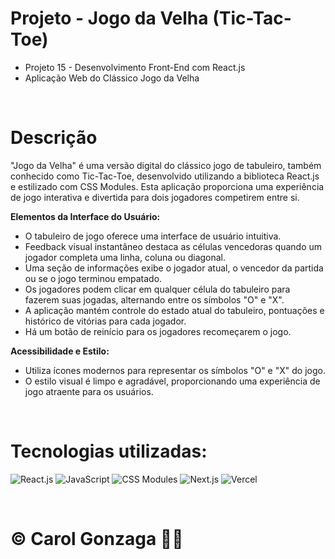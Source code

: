 # Projeto - Jogo da Velha (Tic-Tac-Toe)

- Projeto 15 - Desenvolvimento Front-End com React.js
- Aplicação Web do Clássico Jogo da Velha

<br/>

# Descrição

"Jogo da Velha" é uma versão digital do clássico jogo de tabuleiro, também conhecido como Tic-Tac-Toe, desenvolvido utilizando a biblioteca React.js e estilizado com CSS Modules. Esta aplicação proporciona uma experiência de jogo interativa e divertida para dois jogadores competirem entre si.

**Elementos da Interface do Usuário:**
- O tabuleiro de jogo oferece uma interface de usuário intuitiva.
- Feedback visual instantâneo destaca as células vencedoras quando um jogador completa uma linha, coluna ou diagonal.
- Uma seção de informações exibe o jogador atual, o vencedor da partida ou se o jogo terminou empatado.
- Os jogadores podem clicar em qualquer célula do tabuleiro para fazerem suas jogadas, alternando entre os símbolos "O" e "X".
- A aplicação mantém controle do estado atual do tabuleiro, pontuações e histórico de vitórias para cada jogador.
- Há um botão de reinício para os jogadores recomeçarem o jogo.

**Acessibilidade e Estilo:**
- Utiliza ícones modernos para representar os símbolos "O" e "X" do jogo.
- O estilo visual é limpo e agradável, proporcionando uma experiência de jogo atraente para os usuários.

<br/>

# Tecnologias utilizadas:
![React.js](https://img.shields.io/badge/React.js-%2361DAFB.svg?style=flat&logo=react&logoColor=white)
![JavaScript](https://img.shields.io/badge/JavaScript-%23323330.svg?style=flat&logo=javascript&logoColor=%23F7DF1E)
![CSS Modules](https://img.shields.io/badge/CSS_Modules-%231572B6.svg?style=flat&logo=css3&logoColor=white)
![Next.js](https://img.shields.io/badge/Next.js-%23000000.svg?style=flat&logo=next.js&logoColor=white)
![Vercel](https://img.shields.io/badge/Vercel-%23000000.svg?style=flat&logo=vercel&logoColor=white)


<br/>

# © Carol Gonzaga 🏳️‍🌈
